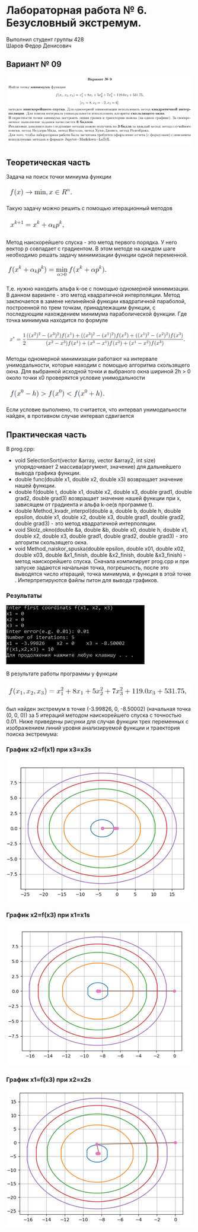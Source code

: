 # Лабораторная работа № 6. Безусловный экстремум.

Выполнил студент группы 428  
Шаров Федор Денисович

## Вариант № 09

![](var.png)

## Теоретическая часть
Задача на поиск точки миниума функции

![](1.png)

Такую задачу можно решить с помощью итерационный методов

![](2.png)

Метод наискорейшего спуска - это метод первого порядка. У него вектор p совпадает с градиентом.
В этом методе на каждом шаге необходимо решать задачу минимизации функции одной переменной.

![](3.png)

Т.е. нужно находить альфа k-ое с помощью одномерной минимизации.
В данном варианте - это метод квадратичной интерполяции.
Метод заключается в замене нелинейной функции квадратичной параболой, построенной по трем точкам, принадлежащим функции, с последующим нахождением минимума параболической функции. Где точка минимума находится по формуле 

![](4.png)

Методы одномерной минимизации работают на интервале унимодальности, которые находим с помощью алгоритма скользящего окна.
Для выбранной исходной точки и выбраного окна шириной 2h > 0 около точки x0 проверяктся условие унимодальности

![](5.png)

Если условие выполнено, то считается, что интервал унимодальности найден, в противном случае интервал сдвигается
## Практическая часть
В prog.cpp:
* void SelectionSort(vector<double> &array, vector<double> &array2, int size) упорядочивает 2 массива(аргумент, значение) для дальнейшего вывода графика функции.
* double func(double x1, double x2, double x3) возвращает значение нашей функции.
* double f(double t, double x1, double x2, double x3, double grad1, double grad2, double grad3) возвращает значение нашей функции при x, зависящем от градиента и альфа k-ое(в программе t).
* double Method_kvadr_interpol(double a, double b, double h, double epsilon, double x1, double x2, double x3, double grad1, double grad2, double grad3) - это метод квадратичной интерполяции.
* void Skolz_okno(double &a, double &b, double x0, double h, double x1, double x2, double x3, double grad1, double grad2, double grad3) - это алгоритм скользящего окна.
* void Method_naiskor_spuska(double epsilon, double x01, double x02, double x03, double &x1_finish, double &x2_finish, double &x3_finish) - метод наискорейшего спуска.
Сначала компилирует prog.cpp и при запуске задаются начальная точка, погрешность, после это выводятся число итераций, точка минимума, и функция в этой точке . Интерпретируются файлы питон для вывода графиков.
### Результаты
![](7.png)
  
В результате работы программы у функции

![](6.png)

был найден экстремум в точке (-3.99826, 0, -8.50002) (начальная точка (0, 0, 0)) за 5 итераций методом наискорейшего спуска с точностью 0.01. Ниже приведены рисунки для случая функции трех переменных с изображением линий уровня анализируемой функции и траектория поиска экстремума:
  ### График x2=f(x1) при x3=x3s
  ![](graph1.png)
  ### График x2=f(x3) при x1=x1s
  ![](graph2.png)
  ### График x1=f(x3) при x2=x2s
  ![](graph3.png)

